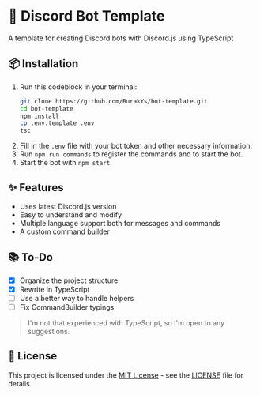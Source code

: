 # 🤖 Discord Bot Template

A template for creating Discord bots with Discord.js using TypeScript

## 📦 Installation

1. Run this codeblock in your terminal:
    ```bash
    git clone https://github.com/BurakYs/bot-template.git
    cd bot-template
    npm install
    cp .env.template .env
    tsc
    ```
2. Fill in the `.env` file with your bot token and other necessary information.
3. Run `npm run commands` to register the commands and to start the bot.
4. Start the bot with `npm start`.

## ✨ Features

- Uses latest Discord.js version
- Easy to understand and modify
- Multiple language support both for messages and commands
- A custom command builder

## 📚 To-Do

- [x] Organize the project structure
- [x] Rewrite in TypeScript
- [ ] Use a better way to handle helpers
- [ ] Fix CommandBuilder typings

> I'm not that experienced with TypeScript, so I'm open to any suggestions.

## 📝 License

This project is licensed under the [MIT License](./LICENSE) - see the [LICENSE](./LICENSE) file for details.